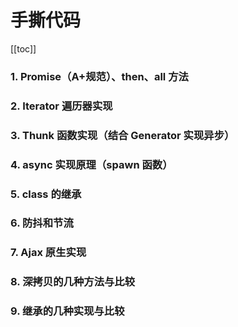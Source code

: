 # 手撕代码

[[toc]]

### 1. Promise（A+规范）、then、all 方法

### 2. Iterator 遍历器实现

### 3. Thunk 函数实现（结合 Generator 实现异步）

### 4. async 实现原理（spawn 函数）

### 5. class 的继承

### 6. 防抖和节流

### 7. Ajax 原生实现

### 8. 深拷贝的几种方法与比较

### 9. 继承的几种实现与比较
